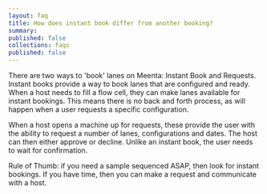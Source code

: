 ```yaml
---
layout: faq
title: How does instant book differ from another booking?
summary:
published: false
collections: faqs
published: false
---
```


There are two ways to 'book' lanes on Meenta: Instant Book and Requests. Instant books provide a way to book lanes that are configured and ready. When a host needs to fill a flow cell, they can make lanes available for instant bookings. This means there is no back and forth process, as will happen when a user requests a specific configuration.

When a host opens a machine up for requests, these provide the user with the ability to request a number of lanes, configurations and dates. The host can then either approve or decline. Unlike an instant book, the user needs to wait for confirmation.

Rule of Thumb: if you need a sample sequenced ASAP, then look for instant bookings. If you have time, then you can make a request and communicate with a host.
